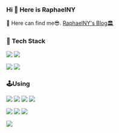 ### Hi 👋 Here is RaphaelNY

🏡 Here can find me😎. [RaphaelNY's Blog🏛️](https://blog.sqsleepy.top)

<div align="left">
  <p></p>
  <h3 align="left">🔮 Tech Stack</h3>
  <img src="https://img.shields.io/badge/Rust-00599C?style=for-the-badge&logo=rust"/>
  <img src="https://img.shields.io/badge/Typescript-F7DF1E?style=for-the-badge&logo=Typescript&logoColor=black"/>
  <p></p>
  <img src="https://img.shields.io/badge/Python-3776AB?style=for-the-badge&logo=python&logoColor=white"/>
  <img src="https://img.shields.io/badge/Node.js-339933?style=for-the-badge&logo=node.js&logoColor=white"/>
 
<h3 align="left">🕹️Using</h3>
  <img src="https://img.shields.io/badge/Windows-0078D6?style=for-the-badge&logo=windows&logoColor=white"/>
  <img src="https://img.shields.io/badge/Linux-FCC624?style=for-the-badge&logo=linux&logoColor=black"/>
  <img src="https://img.shields.io/badge/VS_Code-007ACC?style=for-the-badge&logo=visual-studio-code&logoColor=white"/>
  <img src="https://img.shields.io/badge/JetBrains-000000?style=for-the-badge&logo=jetbrains&logoColor=white"/>
  <p></p>
  <img src="https://img.shields.io/badge/Intel-0071C5?style=for-the-badge&logo=intel&logoColor=white"/>
  <img src="https://img.shields.io/badge/NVIDIA-76B900?style=for-the-badge&logo=nvidia&logoColor=white"/>
  <img src="https://img.shields.io/badge/ASUS-0096D6?style=for-the-badge&logo=asus&logoColor=white"/>
  <p></p>
  <img  src='https://github-readme-stats.vercel.app/api?username=RaphaelNY&count_private=true&layout=compact&show_icons=true&theme=tokyonight&include_all_commits=true'/>
</div>
<!--
**RaphaelNY/RaphaelNY** is a ✨ _special_ ✨ repository because its `README.md` (this file) appears on your GitHub profile.

Here are some ideas to get you started:

- 🔭 I’m currently working on ...
- 🌱 I’m currently learning ...
- 👯 I’m looking to collaborate on ...
- 🤔 I’m looking for help with ...
- 💬 Ask me about ...
- 📫 How to reach me: ...
- 😄 Pronouns: ...
- ⚡ Fun fact: ...
-->

